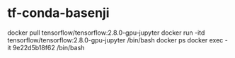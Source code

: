 # tf-conda-basenji

docker pull tensorflow/tensorflow:2.8.0-gpu-jupyter
docker run -itd tensorflow/tensorflow:2.8.0-gpu-jupyter /bin/bash
docker ps 
docker exec -it 9e22d5b18f62 /bin/bash


